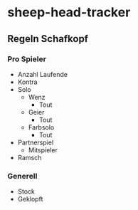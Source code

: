 # sheep-head-tracker

## Regeln Schafkopf

### Pro Spieler
- Anzahl Laufende
- Kontra
- Solo
  - Wenz
    - Tout
  - Geier
    - Tout
  - Farbsolo
    - Tout
- Partnerspiel
  - Mitspieler
- Ramsch

### Generell
- Stock
- Geklopft
